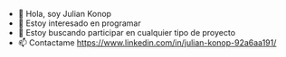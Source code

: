 - 👋 Hola, soy Julian Konop
- 👀 Estoy interesado en programar
- 💞️ Estoy buscando participar en cualquier tipo de proyecto 
- 📫 Contactame https://www.linkedin.com/in/julian-konop-92a6aa191/

